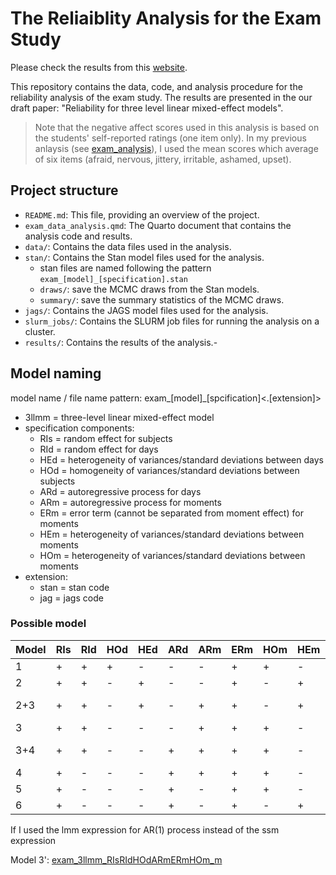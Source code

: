 # The Reliaiblity Analysis for the Exam Study

Please check the results from this [website](https://xup6y3ul6.github.io/exam_study_analysis/).

This repository contains the data, code, and analysis procedure for the reliability analysis of the exam study. The results are presented in the our draft paper: "Reliability for three level linear mixed-effect models".

> Note that the negative affect scores used in this analysis is based on the students' self-reported ratings (one item only). In my previous anlaysis (see [exam_analysis](https://github.com/xup6y3ul6/exam_analysis)), I used the mean scores which average of six items (afraid, nervous, jittery, irritable, ashamed, upset).

## Project structure

- `README.md`: This file, providing an overview of the project.
- `exam_data_analysis.qmd`: The Quarto document that contains the analysis code and results.
- `data/`: Contains the data files used in the analysis.
- `stan/`: Contains the Stan model files used for the analysis.
  - stan files are named following the pattern `exam_[model]_[specification].stan`
  - `draws/`: save the MCMC draws from the Stan models.
  - `summary/`: save the summary statistics of the MCMC draws.
- `jags/`: Contains the JAGS model files used for the analysis.
- `slurm_jobs/`: Contains the SLURM job files for running the analysis on a cluster.
- `results/`: Contains the results of the analysis.- 




## Model naming

model name / file name pattern: exam_[model]_[spcification]<.[extension]>

- 3llmm = three-level linear mixed-effect model
- specification components:
  - RIs = random effect for subjects
  - RId = random effect for days
  - HEd = heterogeneity of variances/standard deviations between days
  - HOd = homogeneity of variances/standard deviations between subjects
  - ARd = autoregressive process for days
  - ARm = autoregressive process for moments
  - ERm = error term (cannot be separated from moment effect) for moments
  - HEm = heterogeneity of variances/standard deviations between moments
  - HOm = heterogeneity of variances/standard deviations between moments
- extension:
  - stan = stan code
  - jag = jags code

### Possible model

 |Model|RIs|RId|HOd|HEd|ARd|ARm|ERm|HOm|HEm|Results                          |
|-----|---|---|---|---|---|---|---|---|---|----------------------------------|
|1    | + | + | + | - | - | - | + | + | - | [exam_3llmm_RIsRIdHOdERmHOm](results/exam_3llmm_RIsRIdHOdERmHOm_nonc_result.html)             |
|2    | + | + | - | + | - | - | + | - | + | [exam_3llmm_RIsRIdHEdERmHEm](results/exam_3llmm_RIsRIdHEdERmHEm_nonc_result.html)             |
| 2+3 | + | + | - | + | - | + | + | - | + | exam_3llmm_RIsRIdHEdARmERmHEm (not finish)       |
|3    | + | + | - | - | - | + | + | + | - | [exam_3llmm_RIsRIdHOdARmERmHOm](results/exam_3llmm_RIsRIdHOdARmERmHOm_nonc_result.html)       |
| 3+4 | + | + | - | - | + | + | + | + | - | exam_3llmm_RIsRIdHOdARdARmERmHOm (not finish) |
|4    | + | - | - | - | + | + | + | + | - | [exam_3llmm_RIsARdARmERmHOm](results/exam_3llmm_RIsARdARmERmHOm_nonc_result.html)             |
|5    | + | - | - | - | + | - | + | + | - | [exam_3llmm_RIsARdERmHOm](results/exam_3llmm_RIsARdERmHOm_nonc_result.html)                   |
|6    | + | - | - | - | + | - | + | - | + | [exam_3llmm_RIsARdERmHEm](results/exam_3llmm_RIsARdERmHEm_nonc_result.html)                   |

If I used the lmm expression for AR(1) process instead of the ssm expression

Model 3': [exam_3llmm_RIsRIdHOdARmERmHOm_m](results/exam_3llmm_RIsRIdHOdARmERmHOm_nonc_m_result.html)